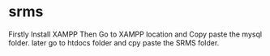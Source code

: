 # srms

Firstly Install XAMPP
Then Go to XAMPP location and Copy paste the mysql folder.
later go to htdocs folder and cpy paste the SRMS folder.
